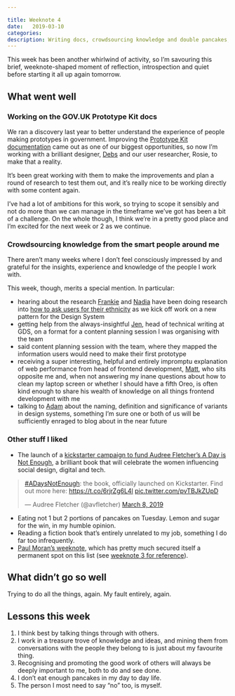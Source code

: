 ```yaml
---

title: Weeknote 4
date:   2019-03-10
categories:
description: Writing docs, crowdsourcing knowledge and double pancakes, in weeknote number 4.
---
```


This week has been another whirlwind of activity, so I’m savouring this brief, weeknote-shaped moment of reflection, introspection and quiet before starting it all up again tomorrow. 

## What went well

### Working on the GOV.UK Prototype Kit docs

We ran a discovery last year to better understand the experience of people making prototypes in government. Improving the [Prototype Kit documentation](https://govuk-prototype-kit.herokuapp.com/docs) came out as one of our biggest opportunities, so now I’m working with a brilliant designer, [Debs](https://twitter.com/firstname_debs) and our user researcher, Rosie, to make that a reality. 

It’s been great working with them to make the improvements and plan a round of research to test them out, and it’s really nice to be working directly with some content again. 

I’ve had a lot of ambitions for this work, so trying to scope it sensibly and not do more than we can manage in the timeframe we’ve got has been a bit of a challenge. On the whole though, I think we’re in a pretty good place and I’m excited for the next week or 2 as we continue. 

### Crowdsourcing knowledge from the smart people around me

There aren’t many weeks where I don’t feel consciously impressed by and grateful for the insights, experience and knowledge of the people I work with. 

This week, though, merits a special mention. In particular:

- hearing about the research [Frankie](https://twitter.com/frankieroberto) and [Nadia](https://twitter.com/nadia_huq) have been doing research into [how to ask users for their ethnicity](https://designnotes.blog.gov.uk/2019/01/29/researching-how-we-ask-users-about-their-ethnicity/) as we kick off work on a new pattern for the Design System
- getting help from the always-insightful [Jen](https://twitter.com/Jenny__Anne), head of technical writing at GDS, on a format for a content planning session I was organising with the team
- said content planning session with the team, where they mapped the information users would need to make their first prototype
- receiving a super interesting, helpful and entirely impromptu explanation of web performance from head of frontend development, [Matt](https://twitter.com/TheRealNooshu), who sits opposite me and, when not answering my inane questions about how to clean my laptop screen or whether I should have a fifth Oreo, is often kind enough to share his wealth of knowledge on all things frontend development with me
- talking to [Adam](https://twitter.com/adambsilver) about the naming, definition and significance of variants in design systems, something I’m sure one or both of us will be sufficiently enraged to blog about in the near future

### Other stuff I liked

- The launch of a [kickstarter campaign  to fund Audree Fletcher’s A Day is Not Enough](https://www.kickstarter.com/projects/adaysnotenough/adaysnotenough-the-book?ref=project_link), a brilliant book that will celebrate the women influencing social design, digital and tech.
<blockquote class="twitter-tweet" data-lang="en"><p lang="en" dir="ltr"><a href="https://twitter.com/hashtag/ADaysNotEnough?src=hash&amp;ref_src=twsrc%5Etfw">#ADaysNotEnough</a>: the book, officially launched on Kickstarter. Find out more here: <a href="https://t.co/6rjrZg6L4l">https://t.co/6rjrZg6L4l</a> <a href="https://t.co/pvTBJkZUpD">pic.twitter.com/pvTBJkZUpD</a></p>&mdash; Audree Fletcher (@avfletcher) <a href="https://twitter.com/avfletcher/status/1103807542675812355?ref_src=twsrc%5Etfw">March 8, 2019</a></blockquote>
<script async src="https://platform.twitter.com/widgets.js" charset="utf-8"></script>

- Eating not 1 but 2 portions of pancakes on Tuesday. Lemon and sugar for the win, in my humble opinion. 
- Reading a fiction book that’s entirely unrelated to my job, something I do far too infrequently. 
- [Paul Moran’s weeknote](https://medium.com/@pjmoran/a-weeknote-starting-monday-4-mar-2019-c3e50d87a5dc), which has pretty much secured itself a permanent spot on this list (see [weeknote 3 for reference](/weeknotes/weeknote-3/)).

## What didn’t go so well

Trying to do all the things, again. My fault entirely, again.

## Lessons this week

1. I think best by talking things through with others.
2. I work in a treasure trove of knowledge and ideas, and mining them from conversations with the people they belong to is just about my favourite thing.
3. Recognising and promoting the good work of others will always be deeply important to me, both to do and see done. 
4. I don’t eat enough pancakes in my day to day life.
5. The person I most need to say “no” too, is myself.
